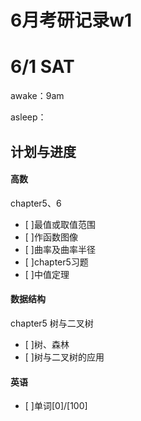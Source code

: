 # 6月考研记录w1


# 6/1 SAT
awake：9am

asleep：

## 计划与进度

#### 高数
chapter5、6
- [ ]最值或取值范围 
- [ ]作函数图像
- [ ]曲率及曲率半径
- [ ]chapter5习题
- [ ]中值定理
#### 数据结构
chapter5 树与二叉树
- [ ]树、森林
- [ ]树与二叉树的应用
#### 英语
- [ ]单词[0]/[100]
